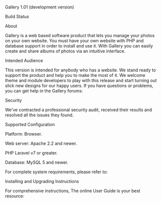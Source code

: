 Gallery 1.01 (development version)

Build Status

About

Gallery is a web based software product that lets you manage your photos on your own website. You must have your own website with PHP and database support in order to install and use it. With Gallery you can easily create and share albums of photos via an intuitive interface.

Intended Audience

This version is intended for anybody who has a website. We stand ready to support the product and help you to make the most of it. We welcome theme and module developers to play with this release and start turning out slick new designs for our happy users. If you have questions or problems, you can get help in the Gallery forums:

Security

We&#39;ve contracted a professional security audit, received their results and resolved all the issues they found.

Supported Configuration

Platform: Browser.

Web server: Apache 2.2 and newer.

PHP Laravel v7 or greater.

Database: MySQL 5 and newer.

For complete system requirements, please refer to:

Installing and Upgrading Instructions

For comprehensive instructions, The online User Guide is your best resource:
